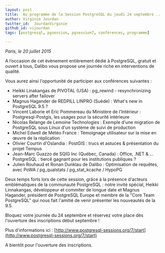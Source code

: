 ```yaml
---
layout: post
title:  Au programme de la Session PostgreSQL du jeudi 24 septembre ...
author: Virginie Jourdan
twitter_id:  JourdanVirginie   
github_id: vijourdan
tags: [postgresql, pgsession, pgsession7, conférences, programme]

---
```

*Paris, le 20 juillet 2015*

A l’occasion de cet évènement entièrement dédié à PostgreSQL, gratuit et ouvert à tous, Dalibo vous propose une journée riche en interventions de qualité.


<!--MORE-->


Vous aurez ainsi l'opportunité de participer aux conférences suivantes :

  * Heikki Linakangas de PIVOTAL (USA) : pg_rewind - resynchronizing servers after failover
  * Magnus Hagander de REDPILL LINPRO (Suède) : What's new in PostgreSQL 9.5 ?
  * Vincent Laborie et Eric Pommereau du Ministère de l'Intérieur : Postgresql-Postgis, les usages pour la sécurité intérieure
  * Nicolas Relange de Lemoine Technologies : Exemple d'une migration de PostgreSQL sous Linux d'un système de suivi de production
  * Michel Edwell de Météo France : Témoignage utilisateur sur la mise en œuvre de la réplication
  * Olivier Courtin d'Oslandia : PostGIS : trucs et astuces & présentation du projet Tempus
  * Jean-Marc Guazzo de SQIG Inc (Québec, Canada) : Office, .NET & … PostgreSQL : tiercé gagnant pour les institutions publiques ?
  * Julien Rouhaud et Ronan Dunklau de Dalibo : Optimisation de requêtes, avec PoWA / pg_qualstats / pg_stat_kcache / HypoPG

Deux temps forts lors de cette session, grâce à la présence d'acteurs emblématiques de la communauté PostgreSQL : notre invité spécial, Heikki Linnakangas, développeur et commiter de longue date et Magnus Hagander, président de PostgreSQL Europe et membre de la "Core Team PostgreSQL" qui nous fait l'amitié de venir présenter les nouveautés de la 9.5.

Bloquez votre journée du 24 septembre et réservez votre place dès l'ouverture des inscriptions début septembre !

Plus d'informations ici : [http://www.postgresql-sessions.org/7/start](http://www.postgresql-sessions.org/7/start)

A bientôt pour l'ouverture des inscriptions.
